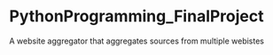 # PythonProgramming_FinalProject
A website aggregator that aggregates sources from multiple webistes
